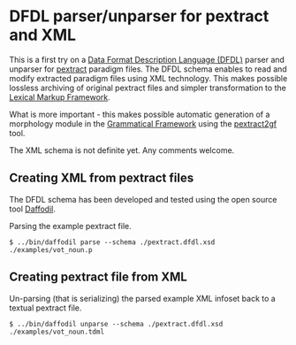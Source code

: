 # DFDL parser/unparser for pextract and XML

This is a first try on a  [Data Format Description Language (DFDL)](http://dfdlschemas.github.io/) parser and unparser for [pextract](https://github.com/marfors/paradigmextract) paradigm files. The DFDL schema enables to read and modify extracted paradigm files using XML technology. This makes possible lossless archiving of original pextract files and simpler transformation to the [Lexical Markup Framework](http://www.lexicalmarkupframework.org/).

What is more important - this makes possible automatic generation of a morphology module in the [Grammatical Framework](http://grammaticalframework.org/) using the [pextract2gf](https://github.com/keeleleek/pextract2gf) tool.

The XML schema is not definite yet. Any comments welcome.


## Creating XML from pextract files

The DFDL schema has been developed and tested using the open source tool [Daffodil](https://opensource.ncsa.illinois.edu/confluence/display/DFDL).

Parsing the example pextract file.
```shell
$ ../bin/daffodil parse --schema ./pextract.dfdl.xsd ./examples/vot_noun.p
```

## Creating pextract file from XML

Un-parsing (that is serializing) the parsed example XML infoset back to a textual pextract file.

```shell
$ ../bin/daffodil unparse --schema ./pextract.dfdl.xsd ./examples/vot_noun.tdml
```
